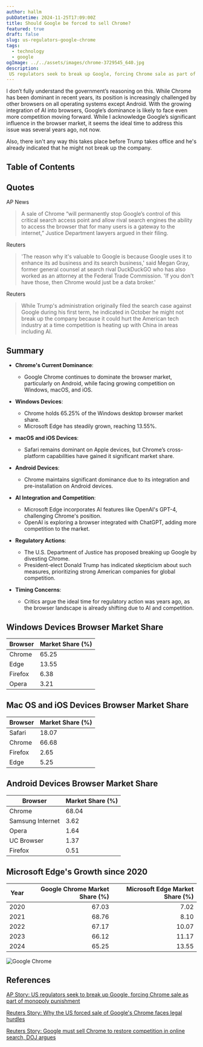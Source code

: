 ```yaml
---
author: hallm
pubDatetime: 2024-11-25T17:09:00Z
title: Should Google be forced to sell Chrome?
featured: true
draft: false
slug: us-regulators-google-chrome
tags:
  - technology
  - google
ogImage: ../../assets/images/chrome-3729545_640.jpg
description:
 US regulators seek to break up Google, forcing Chrome sale as part of monopoly punishment.  Will Trump let it happen?
---
```

I don’t fully understand the government’s reasoning on this. While Chrome has been dominant in recent years, its position is increasingly challenged by other browsers on all operating systems except Android. With the growing integration of AI into browsers, Google’s dominance is likely to face even more competition moving forward. While I acknowledge Google’s significant influence in the browser market, it seems the ideal time to address this issue was several years ago, not now.

Also, there isn't any way this takes place before Trump takes office and he's already indicated that he might not break up the company.

## Table of Contents

## Quotes
AP News
>A sale of Chrome “will permanently stop Google’s control of this critical search access point and allow rival search engines the ability to access the browser that for many users is a gateway to the internet,” Justice Department lawyers argued in their filing.

Reuters
>'The reason why it's valuable to Google is because Google uses it to enhance its ad business and its search business,' said Megan Gray, former general counsel at search rival DuckDuckGO who has also worked as an attorney at the Federal Trade Commission. 'If you don't have those, then Chrome would just be a data broker.'

Reuters 
>While Trump's administration originally filed the search case against Google during his first term, he indicated in October he might not break up the company because it could hurt the American tech industry at a time competition is heating up with China in areas including AI.

## Summary
- **Chrome's Current Dominance**:
  - Google Chrome continues to dominate the browser market, particularly on Android, while facing growing competition on Windows, macOS, and iOS.

- **Windows Devices**:
  - Chrome holds 65.25% of the Windows desktop browser market share.
  - Microsoft Edge has steadily grown, reaching 13.55%.

- **macOS and iOS Devices**:
  - Safari remains dominant on Apple devices, but Chrome’s cross-platform capabilities have gained it significant market share.

- **Android Devices**:
  - Chrome maintains significant dominance due to its integration and pre-installation on Android devices.

- **AI Integration and Competition**:
  - Microsoft Edge incorporates AI features like OpenAI's GPT-4, challenging Chrome's position.
  - OpenAI is exploring a browser integrated with ChatGPT, adding more competition to the market.

- **Regulatory Actions**:
  - The U.S. Department of Justice has proposed breaking up Google by divesting Chrome.
  - President-elect Donald Trump has indicated skepticism about such measures, prioritizing strong American companies for global competition.

- **Timing Concerns**:
  - Critics argue the ideal time for regulatory action was years ago, as the browser landscape is already shifting due to AI and competition.

## Windows Devices Browser Market Share
| Browser | Market Share (%) |
|---------|------------------|
| Chrome  | 65.25            |
| Edge    | 13.55            |
| Firefox | 6.38             |
| Opera   | 3.21             |

## Mac OS and iOS Devices Browser Market Share
| Browser | Market Share (%) |
|---------|------------------|
| Safari  | 18.07            |
| Chrome  | 66.68            |
| Firefox | 2.65             |
| Edge    | 5.25             |

## Android Devices Browser Market Share
| Browser           | Market Share (%) |
|-------------------|------------------|
| Chrome            | 68.04            |
| Samsung Internet  | 3.62             |
| Opera             | 1.64             |
| UC Browser        | 1.37             |
| Firefox           | 0.51             |

## Microsoft Edge's Growth since 2020
| Year | Google Chrome Market Share (%) | Microsoft Edge Market Share (%) |
|------|-------------------------------:|--------------------------------:|
| 2020 | 67.03                          | 7.02                            |
| 2021 | 68.76                          | 8.10                            |
| 2022 | 67.17                          | 10.07                           |
| 2023 | 66.12                          | 11.17                           |
| 2024 | 65.25                          | 13.55                           |

![Google Chrome](@assets/images/chrome-3729545_640.jpg)

## References
[AP Story: US regulators seek to break up Google, forcing Chrome sale as part of monopoly punishment](https://apnews.com/article/google-search-monopoly-penalty-justice-department-84e07fec51c5c59751d846118cb900a7)

[Reuters Story: Why the US forced sale of Google's Chrome faces legal hurdles](https://www.reuters.com/technology/legal-hurdles-ahead-googles-forced-sale-chrome-2024-11-21/)

[Reuters Story: Google must sell Chrome to restore competition in online search, DOJ argues](https://www.reuters.com/technology/google-prosecutors-propose-cure-search-monopoly-2024-11-20/?utm_source=chatgpt.com)